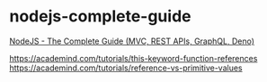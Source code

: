 # nodejs-complete-guide
[NodeJS - The Complete Guide (MVC, REST APIs, GraphQL, Deno)](https://udemy.com/course/nodejs-the-complete-guide)

https://academind.com/tutorials/this-keyword-function-references
https://academind.com/tutorials/reference-vs-primitive-values

